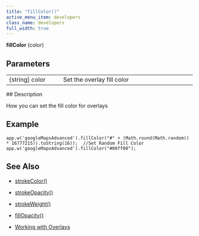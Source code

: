 ```yaml
---
title: "fillColor()"
active_menu_item: developers
class_name: developers
full_width: true
---
```



**fillColor** (color)

## Parameters

<table>
<tr>
<td width="169">
{string] color

</td>
<td width="17">
</td>
<td width="694">
Set the overlay fill color

</td>
</tr>
</table>
## Description

How you can set the fill color for overlays

## **Example**

     
    app.w('googleMapsAdvanced').fillColor("#" + (Math.round(Math.random() * 16777215)).toString(16));  //Set Random Fill Color
    app.w('googleMapsAdvanced').fillColor("#00ff00");
     
     
   

## **See Also**

 - [strokeColor()](strokecolor)

 - [strokeOpacity()](strokeopacity)

 - [strokeWeight()](strokeweight)

 - [fillOpacity()](fillopacity)

 - [Working with Overlays](../../../../product-guide/advanced-important-widgets/google-v3-maps-widget/working-with-overlays/)

